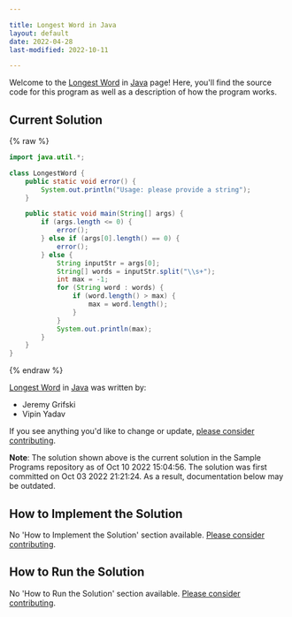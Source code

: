 ```yaml
---

title: Longest Word in Java
layout: default
date: 2022-04-28
last-modified: 2022-10-11

---
```


Welcome to the [Longest Word](https://sampleprograms.io/projects/longest-word) in [Java](https://sampleprograms.io/languages/java) page! Here, you'll find the source code for this program as well as a description of how the program works.

## Current Solution

{% raw %}

```java
import java.util.*;

class LongestWord {
    public static void error() {
        System.out.println("Usage: please provide a string");
    }

    public static void main(String[] args) {
        if (args.length <= 0) {
            error();
        } else if (args[0].length() == 0) {
            error();
        } else {
            String inputStr = args[0];
            String[] words = inputStr.split("\\s+");
            int max = -1;
            for (String word : words) {
                if (word.length() > max) {
                    max = word.length();
                }
            }
            System.out.println(max);
        }
    }
}
```

{% endraw %}

[Longest Word](https://sampleprograms.io/projects/longest-word) in [Java](https://sampleprograms.io/languages/java) was written by:

- Jeremy Grifski
- Vipin Yadav

If you see anything you'd like to change or update, [please consider contributing](https://github.com/TheRenegadeCoder/sample-programs).

**Note**: The solution shown above is the current solution in the Sample Programs repository as of Oct 10 2022 15:04:56. The solution was first committed on Oct 03 2022 21:21:24. As a result, documentation below may be outdated.

## How to Implement the Solution

No 'How to Implement the Solution' section available. [Please consider contributing](https://github.com/TheRenegadeCoder/sample-programs-website).

## How to Run the Solution

No 'How to Run the Solution' section available. [Please consider contributing](https://github.com/TheRenegadeCoder/sample-programs-website).